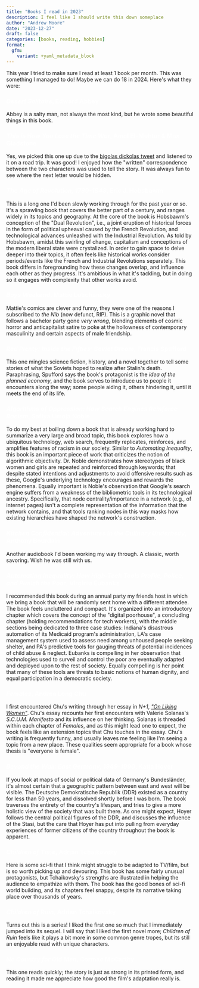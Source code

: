 ```yaml
---
title: "Books I read in 2023"
description: I feel like I should write this down someplace
author: "Andrew Moore"
date: "2023-12-27"
draft: false
categories: [books, reading, hobbies]
format:
  gfm:
    variant: +yaml_metadata_block
---
```


<script>
  import BlogHead from "$lib/components/BlogHead.svelte";
</script>

<style>
  h3 {
    color: white;
  }
</style>

<BlogHead title={title} date={date} />

This year I tried to make sure I read at least 1 book per month. This was something I managed to do! Maybe we can do 18 in 2024. Here's what they were:

### *Desert Solitaire*, Edward Abbey

Abbey is a salty man, not always the most kind, but he wrote some beautiful things in this book.

### *This is How You Lose the Time War*, Amal El-Mohtar & Max Gladstone

Yes, we picked this one up due to the [bigolas dickolas tweet](https://twitter.com/maskofbun/status/1655084850926473216) and listened to it on a road trip. It was good! I enjoyed how the "written" correspondence between the two characters was used to tell the story. It was always fun to see where the next letter would be hidden.

### *The Age of Revolution, 1789-1848*, Eric J. Hobsbawm

This is a long one I'd been slowly working through for the past year or so. It's a sprawling book that covers the better part of a century, and ranges widely in its topics and geography. At the core of the book is Hobsbawm's conception of the "Dual Revolution", i.e., a joint eruption of historical forces in the form of political upheaval caused by the French Revolution, and technological advances unleashed with the Industrial Revolution. As told by Hobsbawm, amidst this swirling of change, capitalism and conceptions of the modern liberal state were crystalized. In order to gain space to delve deeper into their topics, it often feels like historical works consider periods/events like the French and Industrial Revolutions separately. This book differs in foregrounding how these changes overlap, and influence each other as they progress. It's ambitious in what it's tackling, but in doing so it engages with complexity that other works avoid.

### *Boys Weekend*, Mattie Lubchansky

Mattie's comics are clever and funny, they were one of the reasons I subscribed to *the Nib* (now defunct, RIP). This is a graphic novel that follows a bachelor party gone *very wrong*, blending elements of cosmic horror and anticapitalist satire to poke at the hollowness of contemporary masculinity and certain aspects of male friendship.

### *Red Plenty: Inside the Fifties' Soviet Dream*, Francis Spufford

This one mingles science fiction, history, and a novel together to tell some stories of what the Soviets hoped to realize after Stalin's death. Paraphrasing, Spufford says the book's protagonist is the *idea of the planned economy*, and the book serves to introduce us to people it encounters along the way; some people aiding it, others hindering it, until it meets the end of its life.

### *Algorithms of Oppression: How Search Engines Reinforce Racism*, Safiya Umoja Noble

To do my best at boiling down a book that is already working hard to summarize a very large and broad topic, this book explores how a ubiquitous technology, web search, frequently replicates, reinforces, and amplifies features of racism in our society. Similar to *Automating Inequality*, this book is an important piece of work that criticizes the notion of algorithmic objectivity. Dr. Noble demonstrates how stereotypes of black women and girls are repeated and reinforced through keywords; that despite stated intentions and adjustments to avoid offensive results such as these, Google's underlying technology encourages and rewards the phenomena. Equally important is Noble's observation that Google's search engine suffers from a weakness of the bibliometric tools in its technological ancestry. Specifically, that node centrality/importance in a network (e.g., of internet pages) isn't a complete representation of the information that the network contains, and that tools ranking nodes in this way masks how existing hierarchies have shaped the network's construction.

### *Kitchen Confidential: Adventures in the Culinary Underbelly*, Anthony Bourdain

Another audiobook I'd been working my way through. A classic, worth savoring. Wish he was still with us.

### *Automating Inequality: How High-Tech Tools Profile, Police, and Punish the Poor*, Virginia Eubanks

I recommended this book during an annual party my friends host in which we bring a book that will be randomly sent home with a different attendee. The book feels uncluttered and compact. It's organized into an introductory chapter which covers the concept of the "digital poorhouse", a concluding chapter (holding recommendations for tech workers), with the middle sections being dedicated to three case studies: Indiana's disastrous automation of its Medicaid program's administration, LA's case management system used to assess need among unhoused people seeking shelter, and PA's predictive tools for gauging threats of potential incidences of child abuse & neglect. Eubanks is compelling in her observation that technologies used to surveil and control the poor are eventually adapted and deployed upon to the rest of society. Equally compelling is her point that many of these tools are threats to basic notions of human dignity, and equal participation in a democratic society.

### *Females*, Andrea Long Chu

I first encountered Chu's writing through her essay in *N+1*, [*"On Liking Women"*](https://www.nplusonemag.com/issue-30/essays/on-liking-women/). Chu's essay recounts her first encounters with Valerie Solanas's *S.C.U.M. Manifesto* and its influence on her thinking. Solanas is threaded within each chapter of *Females*, and as this might lead one to expect, the book feels like an extension topics that Chu touches in the essay. Chu's writing is frequently funny, and usually leaves me feeling like I'm seeing a topic from a new place. These qualities seem appropriate for a book whose thesis is "everyone is female".

### *Beyond the Wall: East Germany, 1949-1990*, Katja Hoyer

If you look at maps of social or political data of Germany's Bundesländer, it's almost certain that a geographic pattern between east and west will be visible. The Deutsche Demokratische Republik (DDR) existed as a country for less than 50 years, and dissolved shortly before I was born. The book traverses the entirety of the country's lifespan, and tries to give a more holistic view of the society that was built there. As one might expect, Hoyer follows the central political figures of the DDR, and discusses the influence of the Stasi, but the care that Hoyer has put into pulling from everyday experiences of former citizens of the country throughout the book is apparent. 

### *Children of Time*, Adrian Tchaikovsky

Here is some sci-fi that I think might struggle to be adapted to TV/film, but is so worth picking up and devouring. This book has some fairly unusual protagonists, but Tchaikovsky's strengths are illustrated in helping the audience to empathize with them. The book has the good bones of sci-fi world building, and its chapters feel snappy, despite its narrative taking place over thousands of years.

### *Children of Ruin*, Adrian Tchaikovsky

Turns out this is a series! I liked the first one so much that I immediately jumped into its sequel. I will say that I liked the first novel more; *Children of Ruin* feels like it plays a bit more in some common genre tropes, but its still an enjoyable read with unique characters.

### *No Country for Old Men*, Cormac McCarthy

This one reads quickly; the story is just as strong in its printed form, and reading it made me appreciate how good the film's adaptation really is. 
